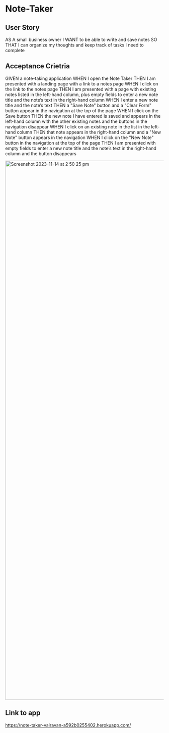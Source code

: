 # Note-Taker

## User Story
AS A small business owner
I WANT to be able to write and save notes
SO THAT I can organize my thoughts and keep track of tasks I need to complete


## Acceptance Crietria
GIVEN a note-taking application
WHEN I open the Note Taker
THEN I am presented with a landing page with a link to a notes page
WHEN I click on the link to the notes page
THEN I am presented with a page with existing notes listed in the left-hand column, plus empty fields to enter a new note title and the note’s text in the right-hand column
WHEN I enter a new note title and the note’s text
THEN a "Save Note" button and a "Clear Form" button appear in the navigation at the top of the page
WHEN I click on the Save button
THEN the new note I have entered is saved and appears in the left-hand column with the other existing notes and the buttons in the navigation disappear
WHEN I click on an existing note in the list in the left-hand column
THEN that note appears in the right-hand column and a "New Note" button appears in the navigation
WHEN I click on the "New Note" button in the navigation at the top of the page
THEN I am presented with empty fields to enter a new note title and the note’s text in the right-hand column and the button disappears




<img width="1706" alt="Screenshot 2023-11-14 at 2 50 25 pm" src="https://github.com/vairavan-ven/Note-Taker/assets/138781674/89dcb16a-ca63-4175-9eb4-ad046c698878">


## Link to app
https://note-taker-vairavan-a592b0255402.herokuapp.com/






